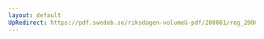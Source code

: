 ```yaml
---
layout: default
UpRedirect: https://pdf.swedeb.se/riksdagen-volumeG-pdf/200001/reg_200001/reg_200001_0142.pdf
---
```

